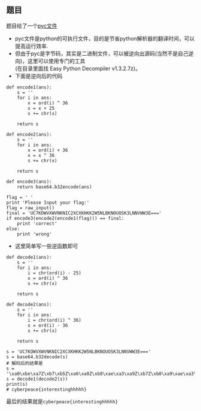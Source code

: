 ## 题目
题目给了一个[pyc文件](https://adworld.xctf.org.cn/media/task/attachments/42aa1a89e3ae48c38e8b713051557020.pyc)

* pyc文件是python的可执行文件，目的是节省python解析器的翻译时间，可以提高运行效率.
* 但由于pyc是字节码，其实是二进制文件，可以被逆向出源码(当然不是自己逆向)，这里可以使用专门的工具  
(在目录里面找 Easy Python Decompiler v1.3.2.7z)。
* 下面是逆向后的代码
```
def encode1(ans):
    s = ''
    for i in ans:
        x = ord(i) ^ 36
        x = x + 25
        s += chr(x)

    return s

def encode2(ans):
    s = ''
    for i in ans:
        x = ord(i) + 36
        x = x ^ 36
        s += chr(x)

    return s

def encode3(ans):
    return base64.b32encode(ans)

flag = ' '
print 'Please Input your flag:'
flag = raw_input()
final = 'UC7KOWVXWVNKNIC2XCXKHKK2W5NLBKNOUOSK3LNNVWW3E==='
if encode3(encode2(encode1(flag))) == final:
    print 'correct'
else:
    print 'wrong'
```
* 这里简单写一些逆函数即可
```
def decode1(ans):
    s = ''
    for i in ans:
        i = chr(ord(i) - 25)
        x = ord(i) ^ 36
        s += chr(x)

    return s

def decode2(ans):
    s = ''
    for i in ans:
        i = chr(ord(i) ^ 36)
        x = ord(i) - 36
        s += chr(x)

    return s

s = 'UC7KOWVXWVNKNIC2XCXKHKK2W5NLBKNOUOSK3LNNVWW3E==='
s = base64.b32decode(s)
# 解码后的结果是
s = '\xa0\xbe\xa7Z\xb7\xb5Z\xa6\xa0Z\xb8\xae\xa3\xa9Z\xb7Z\xb0\xa9\xae\xa3\xa4\xad\xad\xad\xad\xad\xb2'
s = decode1(decode2(s))
print(s)
# cyberpeace{interestinghhhhh}
```
最后的结果就是```cyberpeace{interestinghhhhh}```
